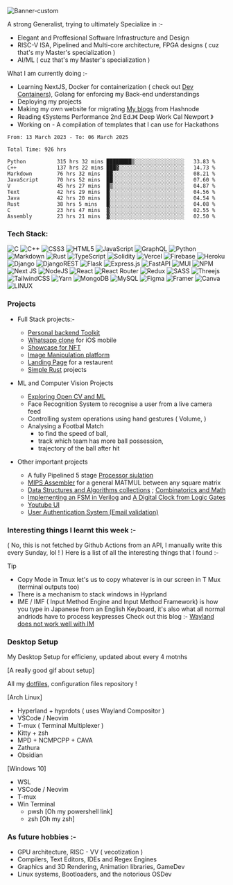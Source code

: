 
![Banner-custom](./assets/Banner-gradients.png)

A strong Generalist, trying to ultimately Specialize in :-
- Elegant and Proffesional Software Infrastructure and Design
- RISC-V ISA, Pipelined and Multi-core architecture, FPGA designs ( cuz that's my Master's specialization )
- AI/ML ( cuz that's my Master's specialization )


What I am currently doing :-
- Learning NextJS, Docker for containerization ( check out [Dev Containers](https://code.visualstudio.com/docs/devcontainers/containers)), Golang  for enforcing my Back-end understandings
- Deploying my projects
- Making my own website for migrating [My blogs](https://niranjan2004.hashnode.dev/) from Hashnode
- Reading 《Systems Performance 2nd Ed.》《 Deep Work Cal Newport 》
- Working on - A compilation of templates that I can use for Hackathons 

<!--START_SECTION:waka-->

```javascript, typescript, python, C++, Rust, CSS
From: 13 March 2023 - To: 06 March 2025

Total Time: 926 hrs

Python          315 hrs 32 mins ████████▒░░░░░░░░░░░░░░░░   33.83 %
C++             137 hrs 22 mins ███▓░░░░░░░░░░░░░░░░░░░░░   14.73 %
Markdown        76 hrs 32 mins  ██░░░░░░░░░░░░░░░░░░░░░░░   08.21 %
JavaScript      70 hrs 52 mins  ██░░░░░░░░░░░░░░░░░░░░░░░   07.60 %
V               45 hrs 27 mins  █▒░░░░░░░░░░░░░░░░░░░░░░░   04.87 %
Text            42 hrs 29 mins  █░░░░░░░░░░░░░░░░░░░░░░░░   04.56 %
Java            42 hrs 20 mins  █░░░░░░░░░░░░░░░░░░░░░░░░   04.54 %
Rust            38 hrs 5 mins   █░░░░░░░░░░░░░░░░░░░░░░░░   04.08 %
C               23 hrs 47 mins  ▓░░░░░░░░░░░░░░░░░░░░░░░░   02.55 %
Assembly        23 hrs 21 mins  ▓░░░░░░░░░░░░░░░░░░░░░░░░   02.50 %
```

<!--END_SECTION:waka-->


### Tech Stack:
![C](https://img.shields.io/badge/c-%2300599C.svg?style=for-the-badge&logo=c&logoColor=white) ![C++](https://img.shields.io/badge/c++-%2300599C.svg?style=for-the-badge&logo=c%2B%2B&logoColor=white) ![CSS3](https://img.shields.io/badge/css3-%231572B6.svg?style=for-the-badge&logo=css3&logoColor=white) ![HTML5](https://img.shields.io/badge/html5-%23E34F26.svg?style=for-the-badge&logo=html5&logoColor=white) ![JavaScript](https://img.shields.io/badge/javascript-%23323330.svg?style=for-the-badge&logo=javascript&logoColor=%23F7DF1E) ![GraphQL](https://img.shields.io/badge/-GraphQL-E10098?style=for-the-badge&logo=graphql&logoColor=white) ![Python](https://img.shields.io/badge/python-3670A0?style=for-the-badge&logo=python&logoColor=ffdd54) ![Markdown](https://img.shields.io/badge/markdown-%23000000.svg?style=for-the-badge&logo=markdown&logoColor=white) ![Rust](https://img.shields.io/badge/rust-%23000000.svg?style=for-the-badge&logo=rust&logoColor=white) ![TypeScript](https://img.shields.io/badge/typescript-%23007ACC.svg?style=for-the-badge&logo=typescript&logoColor=white) ![Solidity](https://img.shields.io/badge/Solidity-%23363636.svg?style=for-the-badge&logo=solidity&logoColor=white) ![Vercel](https://img.shields.io/badge/vercel-%23000000.svg?style=for-the-badge&logo=vercel&logoColor=white) ![Firebase](https://img.shields.io/badge/firebase-%23039BE5.svg?style=for-the-badge&logo=firebase) ![Heroku](https://img.shields.io/badge/heroku-%23430098.svg?style=for-the-badge&logo=heroku&logoColor=white) ![Django](https://img.shields.io/badge/django-%23092E20.svg?style=for-the-badge&logo=django&logoColor=white) ![DjangoREST](https://img.shields.io/badge/DJANGO-REST-ff1709?style=for-the-badge&logo=django&logoColor=white&color=ff1709&labelColor=gray) ![Flask](https://img.shields.io/badge/flask-%23000.svg?style=for-the-badge&logo=flask&logoColor=white) ![Express.js](https://img.shields.io/badge/express.js-%23404d59.svg?style=for-the-badge&logo=express&logoColor=%2361DAFB) ![FastAPI](https://img.shields.io/badge/FastAPI-005571?style=for-the-badge&logo=fastapi) ![MUI](https://img.shields.io/badge/MUI-%230081CB.svg?style=for-the-badge&logo=material-ui&logoColor=white) ![NPM](https://img.shields.io/badge/NPM-%23000000.svg?style=for-the-badge&logo=npm&logoColor=white) ![Next JS](https://img.shields.io/badge/Next-black?style=for-the-badge&logo=next.js&logoColor=white) ![NodeJS](https://img.shields.io/badge/node.js-6DA55F?style=for-the-badge&logo=node.js&logoColor=white) ![React](https://img.shields.io/badge/react-%2320232a.svg?style=for-the-badge&logo=react&logoColor=%2361DAFB) ![React Router](https://img.shields.io/badge/React_Router-CA4245?style=for-the-badge&logo=react-router&logoColor=white) ![Redux](https://img.shields.io/badge/redux-%23593d88.svg?style=for-the-badge&logo=redux&logoColor=white) ![SASS](https://img.shields.io/badge/SASS-hotpink.svg?style=for-the-badge&logo=SASS&logoColor=white) ![Threejs](https://img.shields.io/badge/threejs-black?style=for-the-badge&logo=three.js&logoColor=white) ![TailwindCSS](https://img.shields.io/badge/tailwindcss-%2338B2AC.svg?style=for-the-badge&logo=tailwind-css&logoColor=white) ![Yarn](https://img.shields.io/badge/yarn-%232C8EBB.svg?style=for-the-badge&logo=yarn&logoColor=white) ![MongoDB](https://img.shields.io/badge/MongoDB-%234ea94b.svg?style=for-the-badge&logo=mongodb&logoColor=white) ![MySQL](https://img.shields.io/badge/mysql-%2300f.svg?style=for-the-badge&logo=mysql&logoColor=white) 	![Figma](https://img.shields.io/badge/figma-%23F24E1E.svg?style=for-the-badge&logo=figma&logoColor=white) ![Framer](https://img.shields.io/badge/Framer-black?style=for-the-badge&logo=framer&logoColor=blue) ![Canva](https://img.shields.io/badge/Canva-%2300C4CC.svg?style=for-the-badge&logo=Canva&logoColor=white) ![LINUX](https://img.shields.io/badge/Linux-FCC624?style=for-the-badge&logo=linux&logoColor=black)


### Projects 

- Full Stack projects:- 
    - [Personal backend Toolkit](https://github.com/Niranjan-GopaL/API_Dev)
    - [Whatsapp clone](https://github.com/Niranjan-GopaL/Whatsapp-clone.git) for iOS mobile 
    - [Showcase for NFT](https://github.com/Niranjan-GopaL/BlockArt__) 
    - [Image Manipulation platform](https://github.com/Niranjan-GopaL/P2-2023-Project) 
    - [Landing Page](https://github.com/Niranjan-GopaL/Gericht) for a restaurent
    - [Simple Rust](https://github.com/Niranjan-GopaL/Learning-Rust-By-Example) projects

- ML and Computer Vision Projects 
    - [Exploring Open CV and ML ](https://github.com/Niranjan-GopaL/Exploring__Open_CV__)
    - Face Recognition System to recognise a user from a live camera feed
    - Controlling system operations using hand gestures ( Volume,  )
    - Analysing a Footbal Match 
        - to find the speed of ball, 
        - track which team has more ball possession, 
        - trajectory of the ball after hit


- Other important projects
    - A fully Pipelined 5 stage [Processor siulation](https://github.com/Niranjan-GopaL/Pipelined_Processor_Simulation) 
    - [MIPS Assembler](https://github.com/Niranjan-GopaL/__MIPS_ISA___Experiments.git) for a general MATMUL between any square matrix 
    - [Data Structures and Algorithms collections](https://github.com/Niranjan-GopaL/Algorithm-Toolkits) ; [Combinatorics and Math](https://github.com/Niranjan-GopaL/Learning_NumberTheory_Combinatorics_etc)
    - [Implementing an FSM in Verilog](https://github.com/Niranjan-GopaL/ECE-Projects) and [A Digital Clock from Logic Gates](https://github.com/Niranjan-GopaL/ECE-Projects/tree/main/Circuitverse_projects)
    - [Youtube UI](https://github.com/Niranjan-GopaL/Youtube-clone)
    - [User Authentication System (Email validation)](https://github.com/Niranjan-GopaL/User-Auth)





### Interesting things I learnt this week :- 
( No, this is not fetched by Github Actions from an API, I manually write this every Sunday, lol ! )
Here is a list of all the interesting things that I found :-


> [!TIP]
>- Copy Mode in Tmux let's us to copy whatever is in our screen in T Mux (terminal outputs too)
>- There is a mechanism to stack windows in Hyprland
>- IME / IMF ( Input Method Engine and Input Method Framework) is how you type in Japanese from an English Keyboard, it's also what all normal andriods have to process keypresses Check out this blog :-  [Wayland does not work well with IM](https://dorotac.eu/posts/input_broken/) 


### Desktop Setup

My Desktop Setup for efficieny, updated about every 4 motnhs

[A really good gif about setup]

All my [dotfiles](https://github.com/Niranjan-GopaL/dotfiles), configuration files repository  !

[Arch Linux]
- Hyperland + hyprdots ( uses Wayland Compositor )
- VSCode / Neovim
- T-mux ( Terminal Multiplexer )
- Kitty + zsh 
- MPD + NCMPCPP + CAVA 
- Zathura
- Obsidian

[Windows 10]
- WSL
- VSCode / Neovim
- T-mux
- Win Terminal  
    - pwsh [Oh my powershell link]
    - zsh  [Oh my zsh]


### As future hobbies :-
- GPU architecture, RISC - VV ( vecotization )
- Compilers, Text Editors, IDEs and Regex Engines
- Graphics and 3D Rendering, Animation libraries, GameDev
- Linux systems, Bootloaders, and the notorious OSDev